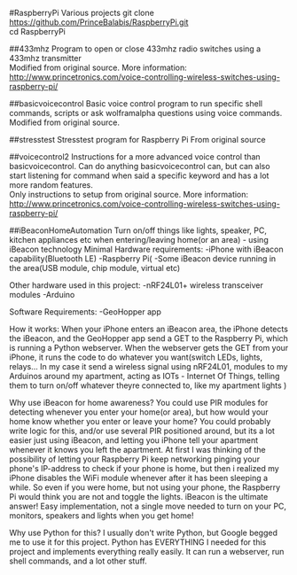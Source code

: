 #RaspberryPi Various projects
git clone https://github.com/PrinceBalabis/RaspberryPi.git    
cd RaspberryPi

##433mhz
Program to open or close 433mhz radio switches using a 433mhz transmitter    
Modified from original source.
More information:
http://www.princetronics.com/voice-controlling-wireless-switches-using-raspberry-pi/

##basicvoicecontrol
Basic voice control program to run specific shell commands, scripts or ask wolframalpha questions using voice commands.    
Modified from original source.

##stresstest
Stresstest program for Raspberry Pi
From original source

##voicecontrol2
Instructions for a more advanced voice control than basicvoicecontrol. Can do anything basicvoicecontrol can, but can also start listening for command when said a specific keyword and has a lot more random features.    
Only instructions to setup from original source.
More information:
http://www.princetronics.com/voice-controlling-wireless-switches-using-raspberry-pi/

##iBeaconHomeAutomation
Turn on/off things like lights, speaker, PC, kitchen appliances etc when entering/leaving home(or an area) - using iBeacon technology
Minimal Hardware requirements:
-iPhone with iBeacon capability(Bluetooth LE)
-Raspberry Pi(
-Some iBeacon device running in the area(USB module, chip module, virtual etc)

Other hardware used in this project:
-nRF24L01+ wireless transceiver modules
-Arduino

Software Requirements:
-GeoHopper app

How it works:
When your iPhone enters an iBeacon area, the iPhone detects the iBeacon, 
and the GeoHopper app send a GET to the Raspberry Pi, which is running a
Python webserver. When the webserver gets the GET from your iPhone, it
runs the code to do whatever you want(switch LEDs, lights, relays...
In my case it send a wireless signal using nRF24L01, modules to my Arduinos
around my apartment, acting as IOTs - Internet Of Things, telling them to turn on/off whatever theyre connected to, like my apartment lights )

Why use iBeacon for home awareness?
You could use PIR modules for detecting whenever you enter your home(or area),
but how would your home know whether you enter or leave your home? 
You could probably write logic for this, and/or use several PIR positioned around,
but its a lot easier just using iBeacon, and letting
you iPhone tell your apartment whenever it knows you left the apartment.
At first I was thinking of the possibility of letting your Raspberry Pi keep
networking pinging your phone's IP-address to check if your phone is home,
but then i realized my iPhone disables the WiFi module whenever after it has been sleeping
a while. So even if you were home, but not using your phone, the Raspberry Pi would think
you are not and toggle the lights. iBeacon is the ultimate answer! Easy implementation,
not a single move needed to turn on your PC, monitors, speakers and lights when you get home!

Why use Python for this?
I usually don't write Python, but Google begged me to use it for this project.
Python has EVERYTHING I needed for this project and implements everything really easily.
It can run a webserver, run shell commands, and a lot other stuff.

